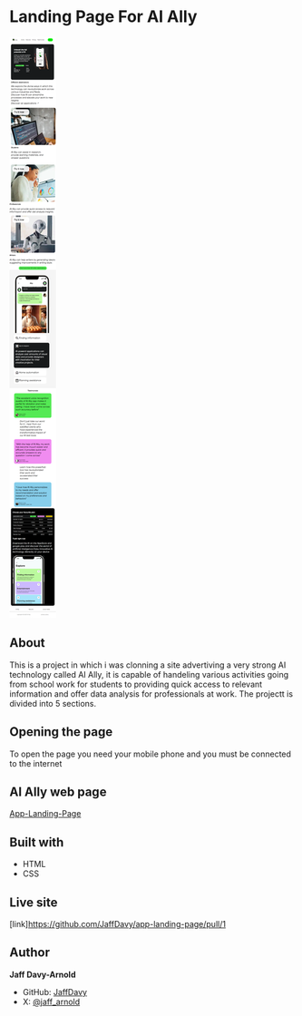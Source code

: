 # Landing Page For AI Ally
![mobile-view-of-the-app](./assets/images/screencapture-file-C-Users-WoRk-PC-Desktop-kyrois-projects-app-landing-page-index-html-2023-11-09-15_55_52.png)
## About
This is a project in which i was clonning a site advertiving a very strong AI technology called AI Ally, it is capable of handeling various activities going from school work for students to providing quick access to relevant information and offer data analysis for professionals at work. The projectt is divided into 5 sections.
## Opening the page
To open the page you need your mobile phone and you must be connected to the internet
## AI Ally web page
[App-Landing-Page](https://dribbble.com/shots/22834663-App-Landing-Page)
## Built with
- HTML
- CSS
## Live site
[link]https://github.com/JaffDavy/app-landing-page/pull/1
## Author
**Jaff Davy-Arnold**
- GitHub: [JaffDavy](https://github.com)
- X: [@jaff_arnold](https://twitter.com/jaff_arnold)